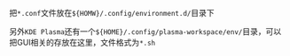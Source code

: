把`*.conf`文件放在`${HOMW}/.config/environment.d/`目录下

另外`KDE Plasma`还有一个`${HOME}/.config/plasma-workspace/env/`目录，可以把GUI相关的存放在这里，文件格式为`*.sh`